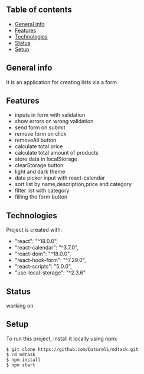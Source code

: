 ## Table of contents
* [General info](#general-info)
* [Features](#features)
* [Technologies](#technologies)
* [Status](#status)
* [Setup](#setup)

## General info
It is an application for creating lists via a form

## Features
* inputs in form with validation
* show errors on wrong validation
* send form on submit
* remove form on click
* removeAll button
* calculate total price
* calculate total amount of products
* store data in localStorage
* clearStorage button
* light and dark theme
* data picker input with react-calendar
* sort list by name,description,price and category
* filter list with category
* filling the form button


## Technologies
Project is created with:
* "react": "^18.0.0",
* "react-calendar": "^3.7.0",
* "react-dom": "^18.0.0",
* "react-hook-form": "^7.29.0",
* "react-scripts": "5.0.0",
* "use-local-storage": "^2.3.6"


## Status
working on
	
## Setup
To run this project, install it locally using npm:

```
$ git clone https://github.com/Datureli/mdtask.git
$ cd mdtask
$ npm install
$ npm start
```

